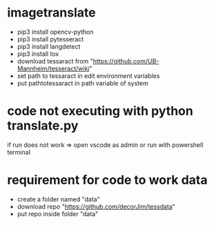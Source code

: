 # imagetranslate
- pip3 install opencv-python
- pip3 install pytesseract
- pip3 install langdetect
- pip3 install tox
- download tessaract from "https://github.com/UB-Mannheim/tesseract/wiki"
- set path to tessaract in edit environment variables
- put pathtotessaract in path variable of system

# code not executing with python translate.py
if run does not work => open vscode as admin or run with powershell terminal

# requirement for code to work data
- create a folder named "data"
- download repo "https://github.com/decorJim/tessdata"
- put repo inside folder "data"


